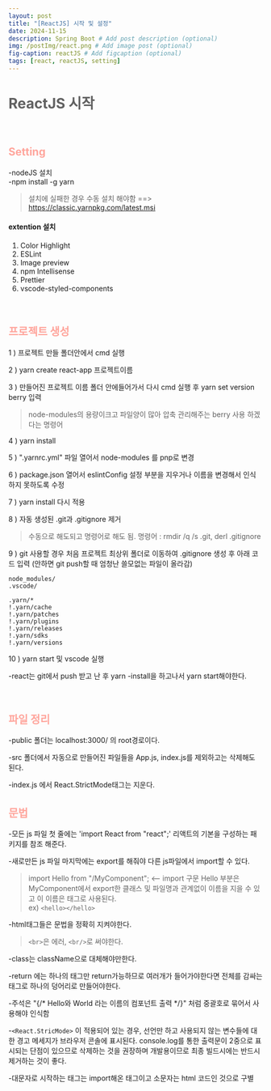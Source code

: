 ```yaml
---
layout: post
title: "[ReactJS] 시작 및 설정"
date: 2024-11-15
description: Spring Boot # Add post description (optional)
img: /postImg/react.png # Add image post (optional)
fig-caption: reactJS # Add figcaption (optional)
tags: [react, reactJS, setting]
---
```

# <span style="color:#616161; font-weight:bold;">ReactJS 시작</span>

<br />

## <span style="color:#ffa59c; font-weight:bold;">Setting</span>
-nodeJS 설치   
-npm install -g yarn   

> 설치에 실패한 경우 수동 설치 해야함 ==>  https://classic.yarnpkg.com/latest.msi   

#### extention 설치

1) Color Highlight   
2) ESLint   
3) Image preview   
4) npm Intellisense   
5) Prettier   
6) vscode-styled-components   

<br />

## <span style="color:#ffa59c; font-weight:bold;">프로젝트 생성<span>

1 ) 프로젝트 만들 폴더안에서 cmd 실행    

2 ) yarn create react-app 프로젝트이름   

3 ) 만들어진 프로젝트 이름 폴더 안에들어가서 다시 cmd 실행 후 yarn set version berry 입력   

> node-modules의 용량이크고 파일양이 많아 압축 관리해주는 berry 사용 하겠다는 명령어   

4 ) yarn install   

5 ) ".yarnrc.yml" 파일 열어서 node-modules 를 pnp로 변경   

6 ) package.json 열어서 eslintConfig 설정 부분을 지우거나 이름을 변경해서 인식하지 못하도록 수정   

7 ) yarn install 다시 적용   

8 ) 자동 생성된 .git과 .gitignore 제거 

> 수동으로 해도되고 명령어로 해도 됨. 명령어 : rmdir /q /s .git, derl .gitignore   

9 ) git 사용할 경우 처음 프로젝트 최상위 폴더로 이동하여 .gitignore 생성 후 아래 코드 입력 (안하면 git push할 때 엄청난 쓸모없는 파일이 올라감)   

```
node_modules/
.vscode/

.yarn/*
!.yarn/cache
!.yarn/patches
!.yarn/plugins
!.yarn/releases
!.yarn/sdks
!.yarn/versions
```

10 ) yarn start 및 vscode 실행   

-react는 git에서 push 받고 난 후 yarn -install을 하고나서 yarn start해야한다.   

<br />

## <span style="color:#ffa59c; font-weight:bold;">파일 정리<span>

-public 폴더는 localhost:3000/ 의 root경로이다.   

-src 폴더에서 자동으로 만들어진 파일들을 App.js, index.js를 제외하고는 삭제해도 된다.   

-index.js 에서 React.StrictMode태그는 지운다.   


## <span style="color:#ffa59c; font-weight:bold;">문법<span>

-모든 js 파일 첫 줄에는 'import React from "react";' 리액트의 기본을 구성하는 패키지를 참조 해준다.    

-새로만든 js 파일 마지막에는 export를 해줘야 다른 js파일에서 import할 수 있다.   

> import Hello from "/MyComponent"; <-- import 구문 Hello 부분은 MyComponent에서 export한 클래스 및 파일명과 관계없이 이름을 지을 수 있고 이 이름은 태그로 사용된다.<br/> ex) ```<hello></hello>```

-html태그들은 문법을 정확히 지켜야한다.   
> ```<br>```은 에러, ```<br/>```로 써야한다.   

-class는 className으로 대체해야만한다.   

-return 에는 하나의 태그만 return가능하므로 여러개가 들어가야한다면 전체를 감싸는 태그로 하나의 덩어리로 만들어야한다.   

-주석은 "{/* Hello와 World 라는 이름의 컴포넌트 출력 */}" 처럼 중괄호로 묶어서 사용해야 인식함   

-```<React.StricMode>``` 이 적용되어 있는 경우, 선언만 하고 사용되지 않는 변수들에 대한 경고 메세지가 브라우저 콘솔에 표시된다. console.log를 통한 출력문이 2중으로 표시되는 단점이 있으므로 삭제하는 것을 권장하며 개발용이므로 최종 빌드시에는 반드시 제거하는 것이 좋다.

-대문자로 시작하는 태그는 import해온 태그이고 소문자는 html 코드인 것으로 구별   